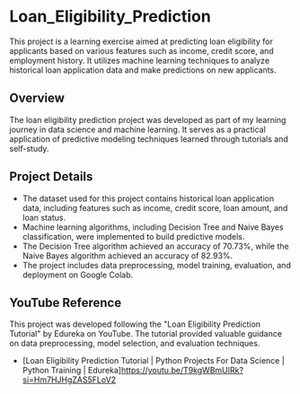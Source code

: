 # Loan_Eligibility_Prediction
This project is a learning exercise aimed at predicting loan eligibility for applicants based on various features such as income, credit score, and employment history. It utilizes machine learning techniques to analyze historical loan application data and make predictions on new applicants.
## Overview

The loan eligibility prediction project was developed as part of my learning journey in data science and machine learning. It serves as a practical application of predictive modeling techniques learned through tutorials and self-study.

## Project Details

- The dataset used for this project contains historical loan application data, including features such as income, credit score, loan amount, and loan status.
- Machine learning algorithms, including Decision Tree and Naive Bayes classification, were implemented to build predictive models.
- The Decision Tree algorithm achieved an accuracy of 70.73%, while the Naive Bayes algorithm achieved an accuracy of 82.93%.
- The project includes data preprocessing, model training, evaluation, and deployment on Google Colab.

## YouTube Reference

This project was developed following the "Loan Eligibility Prediction Tutorial" by Edureka on YouTube. The tutorial provided valuable guidance on data preprocessing, model selection, and evaluation techniques.

- [Loan Eligibility Prediction Tutorial | Python Projects For Data Science | Python Training | Edureka]https://youtu.be/T9kgWBmUIRk?si=Hm7HJHgZAS5FLoV2

